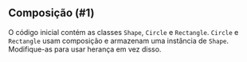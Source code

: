 ## Composição (#1)

O código inicial contém as classes `Shape`, `Circle` e `Rectangle`. `Circle` e `Rectangle` usam composição e armazenam uma instância de `Shape`. Modifique-as para usar herança em vez disso.